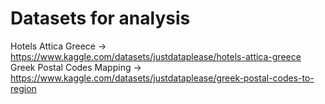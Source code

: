 # Datasets for analysis

Hotels Attica Greece -> https://www.kaggle.com/datasets/justdataplease/hotels-attica-greece <br>
Greek Postal Codes Mapping -> https://www.kaggle.com/datasets/justdataplease/greek-postal-codes-to-region
